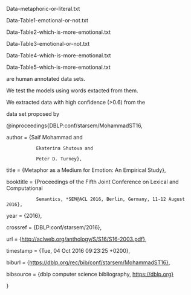 Data-metaphoric-or-literal.txt 

Data-Table1-emotional-or-not.txt

Data-Table2-which-is-more-emotional.txt

Data-Table3-emotional-or-not.txt

Data-Table4-which-is-more-emotional.txt

Data-Table5-which-is-more-emotional.txt

are  human annotated data sets.

We test the models using words extacted from them. 

We extracted data with high confidence (>0.6) from the

data set proposed by

@inproceedings{DBLP:conf/starsem/MohammadST16,

  author    = {Saif Mohammad and
  
               Ekaterina Shutova and
               
               Peter D. Turney},
               
  title     = {Metaphor as a Medium for Emotion: An Empirical Study},
  
  booktitle = {Proceedings of the Fifth Joint Conference on Lexical and Computational
  
               Semantics, *SEM@ACL 2016, Berlin, Germany, 11-12 August 2016},
               
  year      = {2016},
  
  crossref  = {DBLP:conf/starsem/2016},
  
  url       = {http://aclweb.org/anthology/S/S16/S16-2003.pdf},
  
  timestamp = {Tue, 04 Oct 2016 09:23:25 +0200},
  
  biburl    = {https://dblp.org/rec/bib/conf/starsem/MohammadST16},
  
  bibsource = {dblp computer science bibliography, https://dblp.org}
  
}

